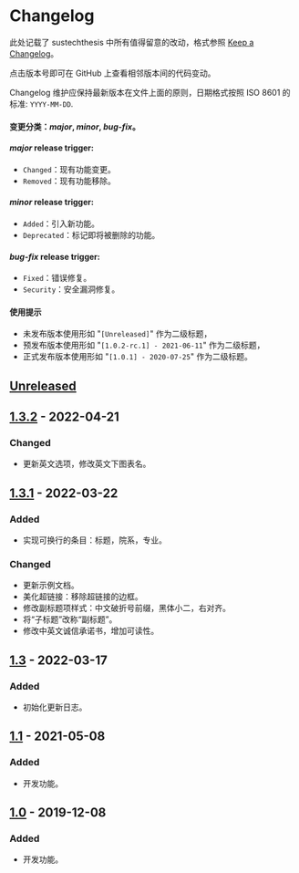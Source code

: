 # Changelog

此处记载了 sustechthesis 中所有值得留意的改动，格式参照 [Keep a Changelog](https://keepachangelog.com/en/1.0.0/)。

点击版本号即可在 GitHub 上查看相邻版本间的代码变动。

Changelog 维护应保持最新版本在文件上面的原则，日期格式按照 ISO 8601 的标准: `YYYY-MM-DD`.

#### 变更分类：*major*, *minor*, *bug-fix*。

#### *major* release trigger:

- `Changed`：现有功能变更。
- `Removed`：现有功能移除。

#### *minor* release trigger:

- `Added`：引入新功能。
- `Deprecated`：标记即将被删除的功能。

#### *bug-fix* release trigger:

- `Fixed`：错误修复。
- `Security`：安全漏洞修复。

#### 使用提示

- 未发布版本使用形如 "`[Unreleased]`" 作为二级标题，
- 预发布版本使用形如 "`[1.0.2-rc.1] - 2021-06-11`" 作为二级标题，
- 正式发布版本使用形如 "`[1.0.1] - 2020-07-25`" 作为二级标题。

## [Unreleased](https://github.com/iydon/sustechthesis/compare/v1.3.2...HEAD)

## [1.3.2](https://github.com/iydon/sustechthesis/compare/v1.3.1...v1.3.2) - 2022-04-21

### Changed
- 更新英文选项，修改英文下图表名。

## [1.3.1](https://github.com/iydon/sustechthesis/compare/v1.3...v1.3.1) - 2022-03-22

### Added
- 实现可换行的条目：标题，院系，专业。

### Changed
- 更新示例文档。
- 美化超链接：移除超链接的边框。
- 修改副标题项样式：中文破折号前缀，黑体小二，右对齐。
- 将“子标题”改称“副标题”。
- 修改中英文诚信承诺书，增加可读性。

## [1.3](https://github.com/iydon/sustechthesis/compare/v1.1...v1.3) - 2022-03-17

### Added
- 初始化更新日志。

## [1.1](https://github.com/iydon/sustechthesis/compare/v1.0...v1.1) - 2021-05-08

### Added
- 开发功能。

## [1.0](https://github.com/iydon/sustechthesis/compare/v0.2...v1.0) - 2019-12-08

### Added
- 开发功能。